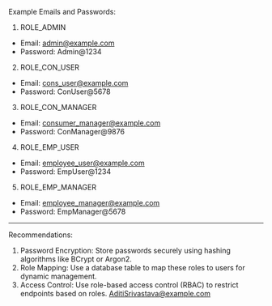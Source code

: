 Example Emails and Passwords:
1. ROLE_ADMIN
* Email: admin@example.com
* Password: Admin@1234
2. ROLE_CON_USER
* Email: cons_user@example.com
* Password: ConUser@5678
3. ROLE_CON_MANAGER
* Email: consumer_manager@example.com
* Password: ConManager@9876
4. ROLE_EMP_USER
* Email: employee_user@example.com
* Password: EmpUser@1234
5. ROLE_EMP_MANAGER
* Email: employee_manager@example.com
* Password: EmpManager@5678

<hr/>

Recommendations:
1. Password Encryption: Store passwords securely using hashing algorithms like BCrypt or Argon2.
2. Role Mapping: Use a database table to map these roles to users for dynamic management.
3. Access Control: Use role-based access control (RBAC) to restrict endpoints based on roles.
AditiSrivastava@example.com
